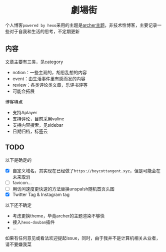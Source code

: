 <div style="text-align:center">

# 劇場街

</div>

个人博客`powered by hexo`采用的主题是[archer主题](https://github.com/fi3ework/hexo-theme-archer)，非技术性博客，主要记录一些对于自我和生活的思考，不定期更新

## 内容

文章主要有三类，见category
* notion：一些主观的，胡思乱想的内容
* event：由生活事件里有感而发的内容
* review：各类评论类文章，乐评书评等
* 可能会拓展

博客特点
* 支持Aplayer
* 支持评论，目前采用valine
* 支持内容搜索，见sidebar
* 日期归档，标签云

## TODO

以下是确定的
- [x] 自定义域名，其实现在已经做了`https://boycottangent.xyz`，但是可能会在未来取消
- [ ] favicon...
- [ ] 用访问速度更快速的方法替换unspalsh随机首页头图
- [x] Twitter Tag & Instagram tag

以下还不确定
* 考虑更换theme，毕竟archer的主题渲染不够快
* 接入`hexo-douban`插件
* ...

如果有任何意见或看法欢迎提起issue，同时，由于我并不是计算机相关从业者，请不要嫌我菜